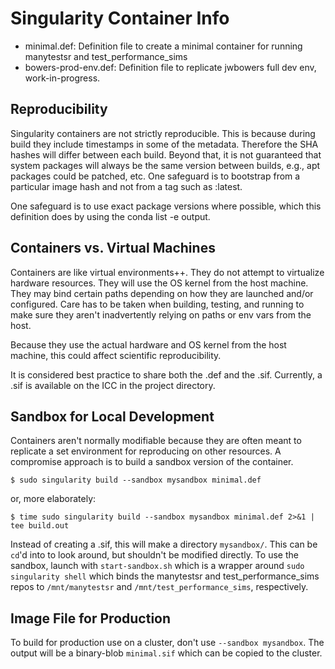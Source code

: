 # Singularity Container Info

* minimal.def: Definition file to create a minimal container for running manytestsr and test_performance_sims
* bowers-prod-env.def: Definition file to replicate jwbowers full dev env, work-in-progress.

## Reproducibility

Singularity containers are not strictly reproducible. This is because during build they include timestamps in some of the metadata. Therefore the SHA hashes will differ between each build. Beyond that, it is not guaranteed that system packages will always be the same version between builds, e.g., apt packages could be patched, etc. One safeguard is to bootstrap from a particular image hash and not from a tag such as :latest. 

One safeguard is to use exact package versions where possible, which this definition does by using the conda list -e output.

## Containers vs. Virtual Machines
Containers are like virtual environments++. They do not attempt to virtualize hardware resources. They will use the OS kernel from the host machine. They may bind certain paths depending on how they are launched and/or configured. Care has to be taken when building, testing, and running to make sure they aren't inadvertently relying on paths or env vars from the host.

Because they use the actual hardware and OS kernel from the host machine, this could affect scientific reproducibility.

It is considered best practice to share both the .def and the .sif. Currently, a .sif is available on the ICC in the project directory.

## Sandbox for Local Development
Containers aren't normally modifiable because they are often meant to replicate a set environment for reproducing on other resources. A compromise approach is to build a sandbox version of the container. 

`$ sudo singularity build --sandbox mysandbox minimal.def`

or, more elaborately:

`$ time sudo singularity build --sandbox mysandbox minimal.def 2>&1 | tee build.out`

Instead of creating a .sif, this will make a directory `mysandbox/`. This can be `cd`'d into to look around, but shouldn't be modified directly. To use the sandbox, launch with `start-sandbox.sh` which is a wrapper around `sudo singularity shell` which binds the manytestsr and test_performance_sims repos to `/mnt/manytestsr` and `/mnt/test_performance_sims`, respectively.

## Image File for Production

To build for production use on a cluster, don't use `--sandbox mysandbox`. The output will be a binary-blob `minimal.sif` which can be copied to the cluster.

